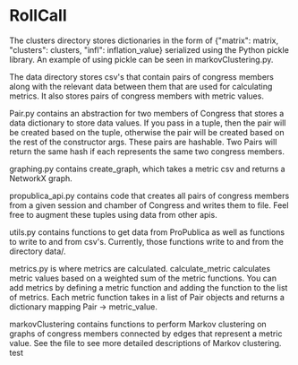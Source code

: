 # RollCall

The clusters directory stores dictionaries in the form of {"matrix": matrix,
"clusters": clusters, "infl": inflation_value} serialized using the Python
pickle library. An example of using pickle can be seen in markovClustering.py.

The data directory stores csv's that contain pairs of congress members along with
the relevant data between them that are used for calculating metrics. It also
stores pairs of congress members with metric values.

Pair.py contains an abstraction for two members of Congress that stores a data
dictionary to store data values. If you pass in a tuple, then the pair will be
created based on the tuple, otherwise the pair will be created based on the rest
of the constructor args. These pairs are hashable. Two Pairs will return the
same hash if each represents the same two congress members.

graphing.py contains create_graph, which takes a metric csv and returns a
NetworkX graph.

propublica_api.py contains code that creates all pairs of congress members from
a given session and chamber of Congress and writes them to file. Feel free to
augment these tuples using data from other apis.

utils.py contains functions to get data from ProPublica as well as functions
to write to and from csv's. Currently, those functions write to and from the
directory data/.

metrics.py is where metrics are calculated. calculate_metric calculates metric
values based on a weighted sum of the metric functions. You can add metrics by
defining a metric function and adding the function to the list of metrics.
    Each metric function takes in a list of Pair objects and returns a
dictionary mapping Pair -> metric_value.

markovClustering contains functions to perform Markov clustering on graphs of
congress members connected by edges that represent a metric value. See the file
to see more detailed descriptions of Markov clustering.
test
